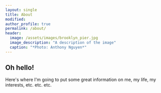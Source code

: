```yaml
---
layout: single
title: About
modified:
author_profile: true
permalink: /about/
header:
  image: /assets/images/brooklyn_pier.jpg
  image_description: "A description of the image"
  caption: "*Photo: Anthony Nguyen*"
---
```


## Oh hello!

Here's where I'm going to put some great information on me, my life, my interests, etc. etc. etc.